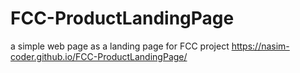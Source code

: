 # FCC-ProductLandingPage
a simple web page as a landing page for FCC project 
https://nasim-coder.github.io/FCC-ProductLandingPage/
